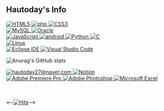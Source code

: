 <h2>Hautoday's Info</h2>

<a href="https://github.com/Hautoday/html" target="_blank">
    <img alt="HTML5" src="https://img.shields.io/badge/HTML5-E34F26?logo=HTML5&logoColor=white"/>
</a>
<a href="https://github.com/Hautoday/php" target="_blank">
    <img alt="php" src="https://img.shields.io/badge/PHP-777BB4?logo=PHP&logoColor=white"/>
</a>
<a href="" target="_blank">
    <img alt="CSS3" src="https://img.shields.io/badge/CSS3-1572B6?logo=CSS3&logoColor=white"/>
</a>
<br>
<a href="https://github.com/Hautoday/sql" target="_blank">
    <img alt="MySQL" src="https://img.shields.io/badge/MySQL-4479A1?logo=MySQL&logoColor=white"/>
</a>
<a href="" target="_blank">
    <img alt="Oracle" src="https://img.shields.io/badge/Oracle-F80000?logo=Oracle&logoColor=white"/>
</a>

<br>
<a href="https://github.com/Hautoday/JavaScript" target="_blank">
    <img alt="JavaScript" src="https://img.shields.io/badge/JavaScript-F7DF1E?logo=JavaScript&logoColor=white"/>
</a>
<a href="https://github.com/Hautoday/Android" target="_blank">
    <img alt="android" src="https://img.shields.io/badge/Android-3DDC84?logo=Android&logoColor=white"/>
</a>
<a href="https://github.com/Hautoday/Python" target="_blank">
    <img alt="Python" src="https://img.shields.io/badge/Python-3776AB?logo=Python&logoColor=white"/>
</a>
<a href="https://github.com/Hautoday/C" target="_blank">
    <img alt="C" src="https://img.shields.io/badge/C-A8B9CC?logo=C&logoColor=white"/>
</a>
<br> 
<a href="https://github.com/Hautoday/Linux" target="_blank">
    <img alt="Linux" src="https://img.shields.io/badge/Linux-FCC624?logo=Linux&logoColor=white"/>
</a>
<br>
<a href="https://github.com/Hautoday/Java" target="_blank">
    <img alt="Eclipse IDE" src="https://img.shields.io/badge/EclipseIDE-2C2255?logo=Eclipse IDE&logoColor=white"/>
</a>
<a href="" target="_blank">
    <img alt="Visual Studio Code" src="https://img.shields.io/badge/Visual Studio Code-007ACC?logo=VisualStudioCode&logoColor=white"/>
</a>

![Anurag's GitHub stats](https://github-readme-stats.vercel.app/api?username=hautoday&show_icons=true&theme=react)


<a href="" target="_blank">
    <img alt="hautoday27@naver.com" src="https://img.shields.io/badge/hautoday27@naver.com-EA4335?logo=Gmail&logoColor=white"/>
</a>
<a href="" target="_blank">
    <img alt="Notion" src="https://img.shields.io/badge/Notion-000000?logo=Notion&logoColor=white"/>
</a>
<br>
<a href="" target="_blank">
    <img alt="Adobe Premiere Pro" src="https://img.shields.io/badge/Adobe Premiere Pro-9999FF?logo=AdobePremierePro&logoColor=white"/>
</a>
<a href="" target="_blank">
    <img alt="Adobe Photoshop" src="https://img.shields.io/badge/Adobe Photoshop-31A8FF?logo=AdobePhotoshop&logoColor=white"/>
</a>
<a href="" target="_blank">
    <img alt="Microsoft Excel" src="https://img.shields.io/badge/Microsoft Excel-217346?logo=MicrosoftExcel&logoColor=white"/>
</a>

<br><br>
<--[![Hits](https://hits.seeyoufarm.com/api/count/incr/badge.svg?url=https%3A%2F%2Fgithub.com%2FHautoday&count_bg=%2300AAFF&title_bg=%23696969&icon=&icon_color=%23E7E7E7&title=count&edge_flat=false)](https://hits.seeyoufarm.com)-->
